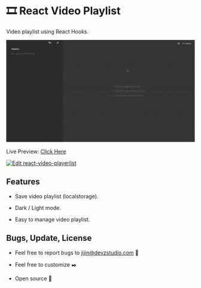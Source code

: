 # 🎞️ React Video Playlist

Video playlist using React Hooks.


[![React Play List](https://github.com/PJijin/React-Video-Playlist/blob/master/preview.gif?raw=true 'React Play List')]()
 

Live Preview: <a href="https://react-video-playlist.pjijin1.now.sh/" target="_BLANK">Click Here</a>

<a href="https://codesandbox.io/s/github/PJijin/React-Video-Playlist/tree/master/?fontsize=14&hidenavigation=1&view=preview">
  <img alt="Edit react-video-playerlist" src="https://codesandbox.io/static/img/play-codesandbox.svg">
</a>


## Features

-   Save video playlist (localstorage).

-   Dark / Light mode.

-   Easy to manage video playlist.

## Bugs, Update, License

-   Feel free to report bugs to jijin@devzstudio.com 🐞

-   Feel free to customize ✒️

-   Open source 🎉
